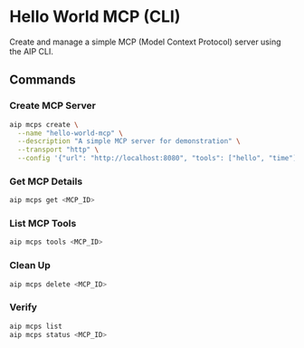 # Hello World MCP (CLI)

Create and manage a simple MCP (Model Context Protocol) server using the AIP CLI.

## Commands

### Create MCP Server
```bash
aip mcps create \
  --name "hello-world-mcp" \
  --description "A simple MCP server for demonstration" \
  --transport "http" \
  --config '{"url": "http://localhost:8080", "tools": ["hello", "time"]}'
```

### Get MCP Details
```bash
aip mcps get <MCP_ID>
```

### List MCP Tools
```bash
aip mcps tools <MCP_ID>
```

### Clean Up
```bash
aip mcps delete <MCP_ID>
```

### Verify
```bash
aip mcps list
aip mcps status <MCP_ID>
```
